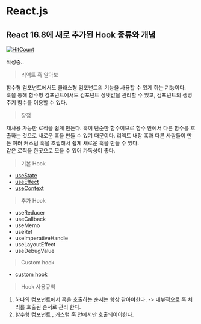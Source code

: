 # React.js

## React 16.8에 새로 추가된 Hook 종류와 개념

[![HitCount](http://hits.dwyl.com/JunH-K/https://githubcom/JunH-K/react-gitbook.svg)](http://hits.dwyl.com/JunH-K/https://githubcom/JunH-K/react-gitbook)

작성중..

> 리액트 훅 알아보

함수형 컴포넌트에서도 클래스형 컴포넌트의 기능을 사용할 수 있게 하는 기능이다.  
훅을 통해 함수형 컴포넌트에서도 컴포넌트 상탯값을 관리할 수 있고, 컴포넌트의 생명 주기 함수를 이용할 수 있다.



> 장점

재사용 가능한 로직을 쉽게 만든다. 훅이 단순한 함수이므로 함수 안에서 다른 함수를 호출하는 것으로 새로운 훅을 만들 수 있기 때문이다. 리액트 내장 훅과 다른 사람들이 만든 여러 커스텀 훅을 조립해서 쉽게 새로운 훅을 만들 수 있다.  
같은 로직을 한곳으로 모을 수 있어 가독성이 좋다.



> 기본 Hook

* [useState](hook/usestate.md)
* [useEffect](hook/useeffect.md)
* [useContext](hook/usecontext.md)

> 추가 Hook

* useReducer
* useCallback
* useMemo
* useRef
* useImperativeHandle
* useLayoutEffect
* useDebugValue

> Custom hook

* [custom hook](hook/custom-hook.md)



> Hook 사용규칙

1. 하나의 컴포넌트에서 훅을 호출하는 순서는 항상 같아야한다. -&gt; 내부적으로 훅 처리를 호출된 순서로 관리 한다. 
2. 함수형 컴포넌트 , 커스텀 훅 안에서만 호출되어야한다.

